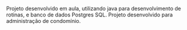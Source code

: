Projeto desenvolvido em aula, utilizando java para desenvolvimento de rotinas, e banco de dados Postgres SQL. Projeto desenvolvido para administração de condomínio.
